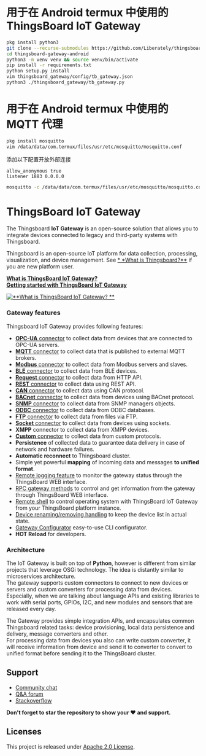 # 用于在 Android termux 中使用的 ThingsBoard IoT Gateway

```bash
pkg install python3
git clone --recurse-submodules https://github.com/Liberately/thingsboard-gateway-android.git --depth 1
cd thingsboard-gateway-android
python3 -m venv venv && source venv/bin/activate
pip install -r requirements.txt
python setup.py install
vim thingsboard_gateway/config/tb_gateway.json
python3 ./thingsboard_gateway/tb_gateway.py
```

# 用于在 Android termux 中使用的 MQTT 代理

```bash
pkg install mosquitto
vim /data/data/com.termux/files/usr/etc/mosquitto/mosquitto.conf
```

添加以下配置开放外部连接
```config
allow_anonymous true
listener 1883 0.0.0.0
```

```bash
mosquitto -c /data/data/com.termux/files/usr/etc/mosquitto/mosquitto.conf
```

# ThingsBoard IoT Gateway

The Thingsboard **IoT Gateway** is an open-source solution that allows you to integrate devices connected to legacy and
third-party systems with Thingsboard.

Thingsboard is an open-source IoT platform for data collection, processing, visualization, and device management. See [*
*What is Thingsboard?**](https://thingsboard.io/docs/getting-started-guides/what-is-thingsboard/) if you are new
platform user.

[**What is ThingsBoard IoT Gateway?**](https://thingsboard.io/docs/iot-gateway/what-is-iot-gateway/)  
[**Getting started with ThingsBoard IoT Gateway**](https://thingsboard.io/docs/iot-gateway/getting-started/)

[![**What is ThingsBoard IoT Gateway?
**](https://thingsboard.io/images/gateway/python-gateway-animd-ff.svg)](https://thingsboard.io/docs/iot-gateway/what-is-iot-gateway/)

### Gateway features

Thingsboard IoT Gateway provides following features:

- [**OPC-UA** connector](https://thingsboard.io/docs/iot-gateway/config/opc-ua/) to collect data from devices that are
  connected to OPC-UA servers.
- [**MQTT** connector](https://thingsboard.io/docs/iot-gateway/config/mqtt/) to collect data that is published to
  external MQTT brokers.
- [**Modbus** connector](https://thingsboard.io/docs/iot-gateway/config/modbus/) to collect data from Modbus servers and
  slaves.
- [**BLE** connector](https://thingsboard.io/docs/iot-gateway/config/ble/) to collect data from BLE devices.
- [**Request** connector](https://thingsboard.io/docs/iot-gateway/config/request/) to collect data from HTTP API.
- [**REST** connector](https://thingsboard.io/docs/iot-gateway/config/rest/) to collect data using REST API.
- [**CAN** connector](https://thingsboard.io/docs/iot-gateway/config/can/) to collect data using CAN protocol.
- [**BACnet** connector](https://thingsboard.io/docs/iot-gateway/config/bacnet/) to collect data from devices using
  BACnet protocol.
- [**SNMP** connector](https://thingsboard.io/docs/iot-gateway/config/snmp/) to collect data from SNMP managers objects.
- [**ODBC** connector](https://thingsboard.io/docs/iot-gateway/config/odbc/) to collect data from ODBC databases.
- [**FTP** connector](https://thingsboard.io/docs/iot-gateway/config/ftp/) to collect data from files via FTP.
- [**Socket** connector](https://thingsboard.io/docs/iot-gateway/config/socket/) to collect data from devices using
  sockets.
- **XMPP** connector to collect data from XMPP devices.
- [**Custom** connector](https://thingsboard.io/docs/iot-gateway/custom/) to collect data from custom protocols.
- **Persistence** of collected data to guarantee data delivery in case of network and hardware failures.
- **Automatic reconnect** to Thingsboard cluster.
- Simple yet powerful **mapping** of incoming data and messages **to unified format**.
- [Remote logging feature](https://thingsboard.io/docs/iot-gateway/guides/how-to-enable-remote-logging/) to monitor the
  gateway status through the ThingsBoard WEB interface.
- [RPC gateway methods](https://thingsboard.io/docs/iot-gateway/guides/how-to-use-gateway-rpc-methods/) to control and
  get information from the gateway through ThingsBoard WEB interface.
- [Remote shell](https://thingsboard.io/docs/iot-gateway/guides/how-to-enable-remote-shell/) to control operating system
  with ThingsBoard IoT Gateway from your ThingsBoard platform instance.
- [Device renaming/removing handling](https://thingsboard.io/docs/iot-gateway/how-device-removing-renaming-works/) to
  keep the device list in actual state.
- [Gateway Configurator](https://thingsboard.io/docs/iot-gateway/guides/how-to-configure-gateway-using-configurator/)
  easy-to-use CLI configurator.
- **HOT Reload** for developers.

### Architecture

The IoT Gateway is built on top of **Python**, however is different from similar projects that leverage OSGi technology.
The idea is distantly similar to microservices architecture.  
The gateway supports custom connectors to connect to new devices or servers and custom converters for processing data
from devices.  
Especially, when we are talking about language APIs and existing libraries to work with serial ports, GPIOs, I2C, and
new modules and sensors that are released every day.

The Gateway provides simple integration APIs, and encapsulates common Thingsboard related tasks: device provisioning,
local data persistence and delivery, message converters and other.  
For processing data from devices you also can write custom converter, it will receive information from device and send
it to converter to convert to unified format before sending it to the ThingsBoard cluster.

## Support

- [Community chat](https://gitter.im/thingsboard/chat)
- [Q&A forum](https://groups.google.com/forum/#!forum/thingsboard)
- [Stackoverflow](http://stackoverflow.com/questions/tagged/thingsboard)

**Don't forget to star the repository to show your ❤️ and support.**

## Licenses

This project is released under [Apache 2.0 License](./LICENSE).
